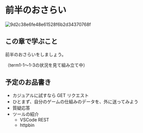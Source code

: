 # 前半のおさらい

![9d2c38e6fe48e61528f6b2d34370768f](https://i.gyazo.com/9d2c38e6fe48e61528f6b2d34370768f.png)

## この章で学ぶこと

前半のおさらいをしましょう。

（term1-1～1-3の状況を見て組み立て中）

## 予定のお品書き

- カジュアルに試すなら GET リクエスト
- ひとまず、自分のゲームの仕組みのデータを、外に送ってみよう
- 質疑応答
- ツールの紹介
  - VSCode REST
  - httpbin